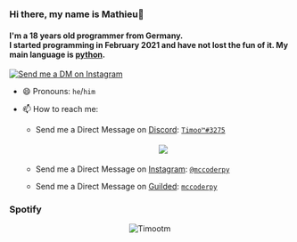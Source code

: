 ### Hi there, my name is Mathieu👋
#### I'm a 18 years old programmer from Germany.</br> I started programming in February 2021 and have not lost the fun of it. My main language is [python](https://python.org).

  <a href="https://www.instagram.com/mccoderpy/" target="_blank">
    <img src="https://img.shields.io/badge/-Instagram-EC3B83?style=for-the-badge&logo=instagram&logoColor=white" alt="Send me a DM on Instagram">
  </a>
</p>

<!--
​![​status​](https://dev.discordprofiles.me/badge/status/1078242409495932969) 
​![​playing​](https://dev.discordprofiles.me/badge/playing/1078242409495932969) 
[![​spotify​](https://dev.discordprofiles.me/badge/spotify/1078242409495932969)](https://dev.discordprofiles.me/openspotify/1078242409495932969)

Here are some ideas to get you started:

- 🔭 I’m currently working on ...
- 🌱 I’m currently learning ...
- 👯 I’m looking to collaborate on 


- 🤔 I’m looking for help with ...
- 💬 Ask me about ...
- 📫 How to reach me: ...
- 😄 Pronouns: ...
- ⚡ Fun fact: ...
-->

- 😄 Pronouns: `he`/`him`

- 📫 How to reach me: 
  
  - Send me a Direct Message on [Discord](https://discord.com): [`Timoo™#3275`](https://discord.com/users/1078242409495932969)

    <center>
      <a>
        <img src="https://discord.c99.nl/widget/theme-1/1078242409495932969.png" style='padding: 5px'>
      </a>
    </center>
  
  - Send me a Direct Message on [Instagram](https://instagram.com): [`@mccoderpy`](https://instagram.com/mccoderpy)
  - Send me a Direct Message on [Guilded](https://guilded.gg): [`mccoderpy`](https://guilded.gg/u/mccoder-py)

### Spotify


<p align="center" >
     <img src="https://komarev.com/ghpvc/?username=Timootm&style=flat" alt=Timootm>
</p>
